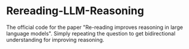 # Rereading-LLM-Reasoning
The official code for the paper "Re-reading improves reasoning in large language models". Simply repeating the question to get bidirectional understanding for improving reasoning.
